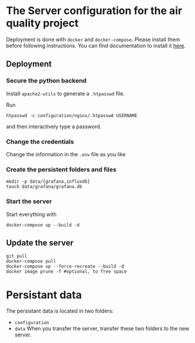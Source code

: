 # The Server configuration for the air quality project

Deployment is done with `docker` and `docker-compose`. Please install them before following instructions. You can find documentation to install it [here](https://docs.docker.com/engine/install/debian/).

## Deployment 

### Secure the python backend

Install `apache2-utils` to generate a `.htpasswd` file.

Run 
```
htpasswd -c configuration/nginx/.htpasswd USERNAME
``` 
and then interactively type a password.


### Change the credentials
Change the information in the `.env` file as you like

### Create the persistent folders and files
```
mkdir -p data/{grafana,influxdb}
touch data/grafana/grafana.db
```

### Start the server
Start everything with 
```
docker-compose up --build -d
```

## Update the server
```
git pull
docker-compose pull
docker-compose up --force-recreate --build -d
docker image prune -f #optional, to free space
```

# Persistant data
The persistant data is located in two folders:
- `configuration`
- `data`
When you transfer the server, transfer these two folders to the new server.
